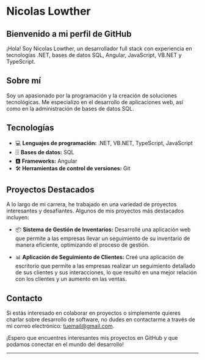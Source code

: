 
# Nicolas Lowther

## Bienvenido a mi perfil de GitHub

¡Hola! Soy Nicolas Lowther, un desarrollador full stack con experiencia en tecnologías .NET, bases de datos SQL, Angular, JavaScript, VB.NET y TypeScript. 

## Sobre mí

Soy un apasionado por la programación y la creación de soluciones tecnológicas. Me especializo en el desarrollo de aplicaciones web, así como en la administración de bases de datos SQL. 

## Tecnologías

- 💻 **Lenguajes de programación:** .NET, VB.NET, TypeScript, JavaScript
- 🗄️ **Bases de datos:** SQL
- 🅰️ **Frameworks:** Angular
- 🛠️ **Herramientas de control de versiones:** Git

## Proyectos Destacados

A lo largo de mi carrera, he trabajado en una variedad de proyectos interesantes y desafiantes. Algunos de mis proyectos más destacados incluyen:

- 📦 **Sistema de Gestión de Inventarios:** Desarrollé una aplicación web que permite a las empresas llevar un seguimiento de su inventario de manera eficiente, optimizando el proceso de gestión.

- 📊 **Aplicación de Seguimiento de Clientes:** Creé una aplicación de escritorio que permite a las empresas realizar un seguimiento detallado de sus clientes y sus interacciones, lo que resultó en una mejor relación con los clientes y un aumento en las ventas.

## Contacto

Si estás interesado en colaborar en proyectos o simplemente quieres charlar sobre desarrollo de software, no dudes en contactarme a través de mi correo electrónico: [tuemail@gmail.com](mailto:tuemail@gmail.com).

¡Espero que encuentres interesantes mis proyectos en GitHub y que podamos conectar en el mundo del desarrollo!

---

